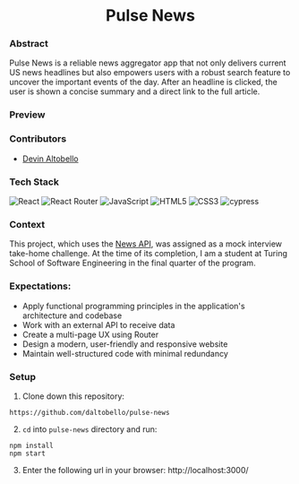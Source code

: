 <div align="center">
  
# Pulse News
  
</div>

### Abstract
Pulse News is a reliable news aggregator app that not only delivers current US news headlines but also empowers users with a robust search feature to uncover the important events of the day. After an headline is clicked, the user is shown a concise summary and a direct link to the full article.

### Preview

### Contributors

- [Devin Altobello](https://www.linkedin.com/in/devin-altobello-2100036b/)

### Tech Stack

![React](https://img.shields.io/badge/react-%2320232a.svg?style=for-the-badge&logo=react&logoColor=%2361DAFB)
![React Router](https://img.shields.io/badge/React_Router-CA4245?style=for-the-badge&logo=react-router&logoColor=white)
![JavaScript](https://img.shields.io/badge/javascript-%23323330.svg?style=for-the-badge&logo=javascript&logoColor=%23F7DF1E)
![HTML5](https://img.shields.io/badge/html5-%23E34F26.svg?style=for-the-badge&logo=html5&logoColor=white) 
![CSS3](https://img.shields.io/badge/css3-%231572B6.svg?style=for-the-badge&logo=css3&logoColor=white)
![cypress](https://img.shields.io/badge/-cypress-%23E5E5E5?style=for-the-badge&logo=cypress&logoColor=058a5e)

### Context
This project, which uses the [News API](https://newsapi.org/), was assigned as a mock interview take-home challenge. At the time of its completion, I am a student at Turing School of Software Engineering in the final quarter of the program.

### Expectations:
- Apply functional programming principles in the application's architecture and codebase
- Work with an external API to receive data
- Create a multi-page UX using Router
- Design a modern, user-friendly and responsive website
- Maintain well-structured code with minimal redundancy

### Setup
1. Clone down this repository:
  ```
https://github.com/daltobello/pulse-news
  ```
2. `cd` into `pulse-news` directory and run:
  ```
  npm install
  npm start
  ```
3. Enter the following url in your browser: http://localhost:3000/
